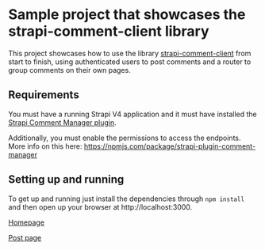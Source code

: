 # Sample project that showcases the strapi-comment-client library

This project showcases how to use the library [strapi-comment-client](https://npmjs.com/package/strapi-comment-client) from start to finish, using authenticated users to post comments and a router to group comments on their own pages.

## Requirements

You must have a running Strapi V4 application and it must have installed the [Strapi Comment Manager plugin](https://npmjs.com/package/strapi-plugin-comment-manager).

Additionally, you must enable the permissions to access the endpoints. More info on this here: https://npmjs.com/package/strapi-plugin-comment-manager

## Setting up and running

To get up and running just install the dependencies through `npm install` and then open up your browser at http://localhost:3000.

[Homepage](homepage.PNG)

[Post page](post.PNG)